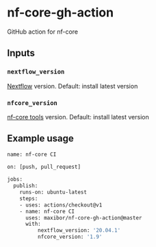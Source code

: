 # nf-core-gh-action

GitHub action for nf-core

## Inputs

### `nextflow_version`

[Nextflow](https://www.nextflow.io/) version. Default: install latest version

### `nfcore_version`

[nf-core tools](https://github.com/nf-core/tools/) version. Default: install latest version

## Example usage

```bash
name: nf-core CI

on: [push, pull_request]
    
jobs:
  publish:
    runs-on: ubuntu-latest
    steps:
    - uses: actions/checkout@v1
    - name: nf-core CI
      uses: maxibor/nf-core-gh-action@master
      with:
          nextflow_version: '20.04.1'
          nfcore_version: '1.9'
```